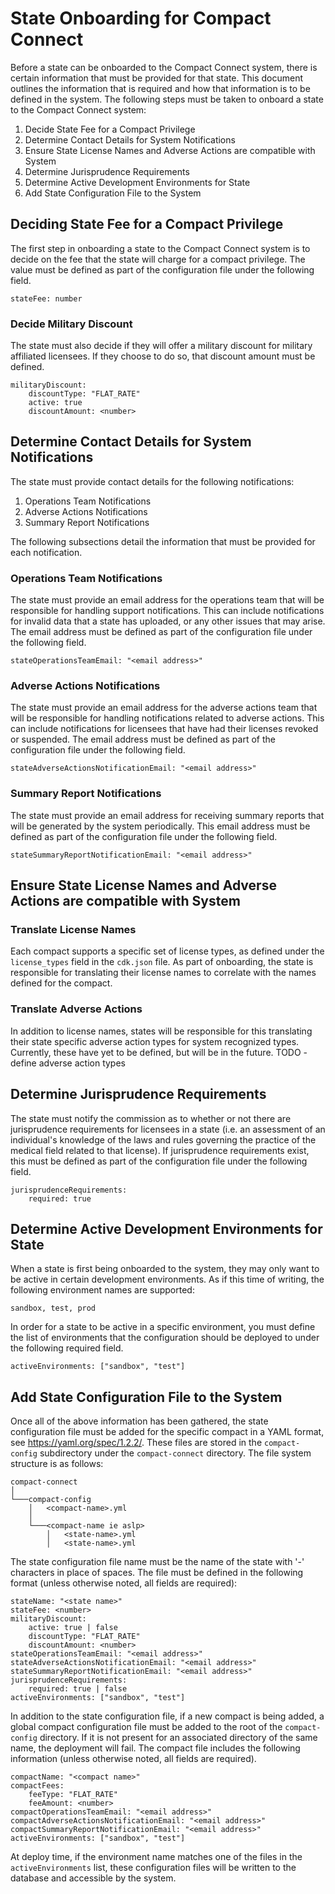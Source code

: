 # State Onboarding for Compact Connect

Before a state can be onboarded to the Compact Connect system, there is certain information that must be provided for
that state. This document outlines the information that is required and how that information is to be defined in the
system. The following steps must be taken to onboard a state to the Compact Connect system:

1. Decide State Fee for a Compact Privilege
2. Determine Contact Details for System Notifications
3. Ensure State License Names and Adverse Actions are compatible with System
4. Determine Jurisprudence Requirements
5. Determine Active Development Environments for State
6. Add State Configuration File to the System

## Deciding State Fee for a Compact Privilege
The first step in onboarding a state to the Compact Connect system is to decide on the fee that the state will 
charge for a compact privilege. The value must be defined as part of the configuration file under the following field.
```
stateFee: number
```

### Decide Military Discount
The state must also decide if they will offer a military discount for military affiliated licensees. 
If they choose to do so, that discount amount must be defined.
```
militaryDiscount:  
    discountType: "FLAT_RATE" 
    active: true 
    discountAmount: <number>
```

## Determine Contact Details for System Notifications
The state must provide contact details for the following notifications:

1. Operations Team Notifications
2. Adverse Actions Notifications
3. Summary Report Notifications

The following subsections detail the information that must be provided for each notification.

### Operations Team Notifications
The state must provide an email address for the operations team that will be responsible for handling support 
notifications. This can include notifications for invalid data that a state has uploaded, or any other issues that
may arise. The email address must be defined as part of the configuration file under the following field.
```
stateOperationsTeamEmail: "<email address>"
```

### Adverse Actions Notifications
The state must provide an email address for the adverse actions team that will be responsible for handling notifications
related to adverse actions. This can include notifications for licensees that have had their licenses revoked or suspended.
The email address must be defined as part of the configuration file under the following field.
```
stateAdverseActionsNotificationEmail: "<email address>"
```

### Summary Report Notifications
The state must provide an email address for receiving summary reports that will be generated by the system periodically.
This email address must be defined as part of the configuration file under the following field.
```
stateSummaryReportNotificationEmail: "<email address>"
```

## Ensure State License Names and Adverse Actions are compatible with System

### Translate License Names
Each compact supports a specific set of license types, as defined under the `license_types` field in the `cdk.json` file.
As part of onboarding, the state is responsible for translating their license names to correlate with the names defined for the compact.

### Translate Adverse Actions
In addition to license names, states will be responsible for this translating their state specific adverse action types
for system recognized types. Currently, these have yet to be defined, but will be in the future.
TODO - define adverse action types

## Determine Jurisprudence Requirements
The state must notify the commission as to whether or not there are jurisprudence requirements for licensees in a state
(i.e. an assessment of an individual's knowledge of the laws and rules governing the practice of the medical field 
related to that license). If jurisprudence requirements exist, this must be defined as part of the configuration file under the following field.
```
jurisprudenceRequirements: 
    required: true
```


## Determine Active Development Environments for State
When a state is first being onboarded to the system, they may only want to be active in certain development environments.
As if this time of writing, the following environment names are supported:
```
sandbox, test, prod
```

In order for a state to be active in a specific environment, you must define the list of environments that the 
configuration should be deployed to under the following required field.
```
activeEnvironments: ["sandbox", "test"]
```

## Add State Configuration File to the System
Once all of the above information has been gathered, the state configuration file must be added for the specific compact
in a YAML format, see https://yaml.org/spec/1.2.2/. These files are stored in the `compact-config` subdirectory under 
the `compact-connect` directory. The file system structure is as follows:
```
compact-connect
│
└───compact-config
    │   <compact-name>.yml
    │   
    └───<compact-name ie aslp>
        │   <state-name>.yml
        │   <state-name>.yml
```

The state configuration file name must be the name of the state with '-' characters in place of spaces. 
The file must be defined in the following format (unless otherwise noted, all fields are required):
```
stateName: "<state name>"
stateFee: <number>
militaryDiscount:  
    active: true | false
    discountType: "FLAT_RATE" 
    discountAmount: <number>
stateOperationsTeamEmail: "<email address>"
stateAdverseActionsNotificationEmail: "<email address>"
stateSummaryReportNotificationEmail: "<email address>"
jurisprudenceRequirements: 
    required: true | false
activeEnvironments: ["sandbox", "test"]
```

In addition to the state configuration file, if a new compact is being added, a global compact configuration file must
be added to the root of the `compact-config` directory. If it is not present for an associated directory of the same
name, the deployment will fail. The compact file includes the following information 
(unless otherwise noted, all fields are required).
```
compactName: "<compact name>"
compactFees:
    feeType: "FLAT_RATE"
    feeAmount: <number>
compactOperationsTeamEmail: "<email address>"
compactAdverseActionsNotificationEmail: "<email address>"
compactSummaryReportNotificationEmail: "<email address>"
activeEnvironments: ["sandbox", "test"]
```
At deploy time, if the environment name matches one of the files in the `activeEnvironments` list, these configuration
files will be written to the database and accessible by the system.
